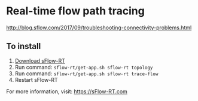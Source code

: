 # Real-time flow path tracing

http://blog.sflow.com/2017/09/troubleshooting-connectivity-problems.html

## To install

1. [Download sFlow-RT](https://sflow-rt.com/download.php)
2. Run command: `sflow-rt/get-app.sh sflow-rt topology`
3. Run command: `sflow-rt/get-app.sh sflow-rt trace-flow`
4. Restart sFlow-RT

For more information, visit:
https://sFlow-RT.com
